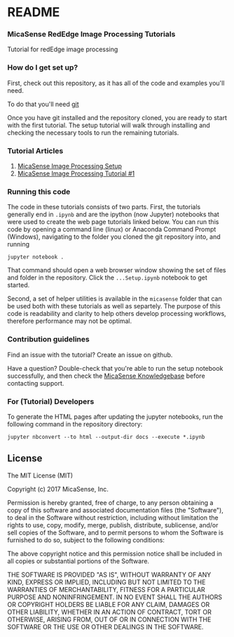 # README 

### MicaSense RedEdge Image Processing Tutorials 

Tutorial for redEdge image processing 

### How do I get set up? 

First, check out this repository, as it has all of the code and examples you'll need.

To do that you'll need [git](https://git-scm.com/downloads)

Once you have git installed and the repository cloned, you are ready to start with the first tutorial. The setup tutorial will walk through installing and checking the necessary tools to run the remaining tutorials.

### Tutorial Articles 

1. [MicaSense Image Processing Setup](https://micasense.github.io/imageprocessing/MicaSense%20Image%20Processing%20Setup.html)
1. [MicaSense Image Processing Tutorial #1](https://micasense.github.io/imageprocessing/MicaSense%20Image%20Processing%20Tutorial%201.html)

### Running this code 

The code in these tutorials consists of two parts. First, the tutorials generally end in `.ipynb` and are the ipython (now Jupyter) notebooks that were used to create the web page tutorials linked below. You can run this code by opening a command line (linux) or Anaconda Command Prompt (Windows), navigating to the folder you cloned the git repository into, and running

```
jupyter notebook .
```

That command should open a web browser window showing the set of files and folder in the repository. Click the `...Setup.ipynb` notebook to get started. 

Second, a set of helper utilities is available in the `micasense` folder that can be used both with these tutorials as well as separtely. The purpose of this code is readability and clarity to help others develop processing workflows, therefore performance may not be optimal.

### Contribution guidelines 

Find an issue with the tutorial? Create an issue on github.

Have a question? Double-check that you're able to run the setup notebook successfully, and then check the [MicaSense Knowledgebase](https://support.micasense.com) before contacting support.

### For (Tutorial) Developers 

To generate the HTML pages after updating the jupyter notebooks, run the following command in the repository directory:

`jupyter nbconvert --to html --output-dir docs --execute *.ipynb`

## License

The MIT License (MIT)

Copyright (c) 2017 MicaSense, Inc.

Permission is hereby granted, free of charge, to any person obtaining a copy of this software and associated documentation files (the "Software"), to deal in the Software without restriction, including without limitation the rights to use, copy, modify, merge, publish, distribute, sublicense, and/or sell copies of the Software, and to permit persons to whom the Software is furnished to do so, subject to the following conditions:

The above copyright notice and this permission notice shall be included in all copies or substantial portions of the Software.

THE SOFTWARE IS PROVIDED "AS IS", WITHOUT WARRANTY OF ANY KIND, EXPRESS OR IMPLIED, INCLUDING BUT NOT LIMITED TO THE WARRANTIES OF MERCHANTABILITY, FITNESS FOR A PARTICULAR PURPOSE AND NONINFRINGEMENT. IN NO EVENT SHALL THE AUTHORS OR COPYRIGHT HOLDERS BE LIABLE FOR ANY CLAIM, DAMAGES OR OTHER LIABILITY, WHETHER IN AN ACTION OF CONTRACT, TORT OR OTHERWISE, ARISING FROM, OUT OF OR IN CONNECTION WITH THE SOFTWARE OR THE USE OR OTHER DEALINGS IN THE SOFTWARE.
